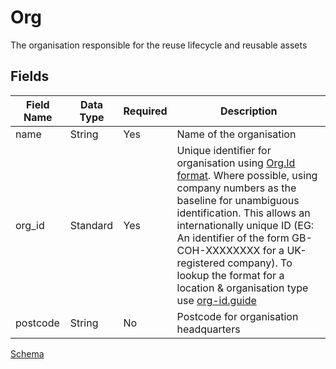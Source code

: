 # Org

The organisation responsible for the reuse lifecycle and reusable assets

## Fields

Field Name | Data Type | Required | Description
---------- | --------- | -------- | -----------
|name|String|Yes|Name of the organisation|
|org_id|Standard|Yes|Unique identifier for organisation using [Org.Id format](https://github.com/OpenDataServices/org-ids/). Where possible, using company numbers as the baseline for unambiguous identification. This allows an internationally unique ID (EG: An identifier of the form GB-COH-XXXXXXXX for a UK-registered company). To lookup the format for a location & organisation type use [org-id.guide](http://org-id.guide/)|
|postcode|String|No|Postcode for organisation headquarters|


[Schema](../../schema/org.schema.json)

